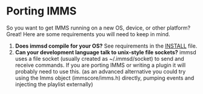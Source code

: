 # Porting IMMS #

So you want to get IMMS running on a new OS, device, or other platform? Great! Here are some requirements you will need to keep in mind.

  1. **Does immsd compile for your OS?** See requirements in the [INSTALL](http://code.google.com/p/imms/source/browse/trunk/imms/INSTALL) file.
  1. **Can your development language talk to unix-style file sockets?** immsd uses a file socket (usually created as ~/.immsd/socket) to send and receive commands. If you are porting IMMS or writing a plugin it will probably need to use this. (as an advanced alternative you could try using the Imms object (immscore/imms.h) directly, pumping events and injecting the playlist externally)